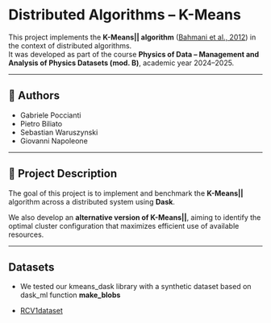 # Distributed Algorithms – K-Means

This project implements the **K-Means|| algorithm** ([Bahmani et al., 2012](https://arxiv.org/pdf/1203.6402)) in the context of distributed algorithms.  
It was developed as part of the course **Physics of Data – Management and Analysis of Physics Datasets (mod. B)**, academic year 2024–2025.

---

## 📌 Authors
- Gabriele Poccianti
- Pietro Biliato
- Sebastian Waruszynski
- Giovanni Napoleone

---

## 📖 Project Description
The goal of this project is to implement and benchmark the **K-Means||** algorithm across a distributed system using **Dask**.

We also develop an **alternative version of K-Means||**, aiming to identify the optimal cluster configuration that maximizes efficient use of available resources.  



---

## Datasets
- We tested our kmeans_dask library with a synthetic dataset based on dask_ml function **make_blobs**

- [RCV1dataset](https://scikit-learn.org/stable/datasets/real_world.html#rcv1-dataset)
